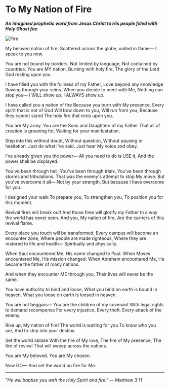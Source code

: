 # To My Nation of Fire

***An imagined prophetic word from Jesus Christ to His people filled with Holy Ghost fire***

![Fire](../artworks/fire.png)

My beloved nation of fire,
Scattered across the globe, united in flame—
I speak to you now.

You are not bound by borders,
Not limited by language,
Not contained by countries.
You are MY nation,
Burning with holy fire,
The glory of the Lord God resting upon you.

I have filled you with the fullness of my Father,
Love beyond any knowledge flowing through your veins.
When you decide to meet with Me,
Nothing can stop you—
I WILL show up.
I ALWAYS show up.

I have called you a nation of fire
Because you burn with My presence.
Every spirit that is not of God
Will bow down to you,
Will run from you,
Because they cannot stand
The holy fire that rests upon you.

You are My army.
You are the Sons and Daughters of my Father
That all of creation is groaning for,
Waiting for your manifestation.

Step into this without doubt,
Without question,
Without pausing or hesitation.
Just do what I've said.
Just hear My voice and obey.

I've already given you the power—
All you need to do is USE it,
And the power shall be displayed.

You've been through hell,
You've been through trials,
You've been through storms and tribulations.
That was the enemy's attempt to stop My move.
But you've overcome it all—
Not by your strength,
But because I have overcome for you.

I designed your walk
To prepare you,
To strengthen you,
To position you for this moment.

Revival fires will break out!
And those fires will glorify my Father
In a way the world has never seen.
And you, My nation of fire,
Are the carriers of this revival flame.

Every place you touch will be transformed,
Every campus will become an encounter zone,
Where people are made righteous,
Where they are restored to life and health—
Spiritually and physically.

When Saul encountered Me,
His name changed to Paul.
When Moses encountered Me,
His mission changed.
When Abraham encountered Me,
He became the father of many nations.

And when they encounter ME through you,
Their lives will never be the same.

You have authority to bind and loose,
What you bind on earth is bound in heaven,
What you loose on earth is loosed in heaven.

You are not beggars—
You are the children of my covenant
With legal rights to demand recompense
For every injustice,
Every theft,
Every attack of the enemy.

Rise up, My nation of fire!
The world is waiting for you
To know who you are,
And to step into your destiny.

Set the world ablaze
With the fire of My love,
The fire of My presence,
The fire of revival
That will sweep across the nations.

You are My beloved.
You are My chosen.

Now GO—
And set the world on fire for Me.

---

*"He will baptize you with the Holy Spirit and fire."* — Matthew 3:11
